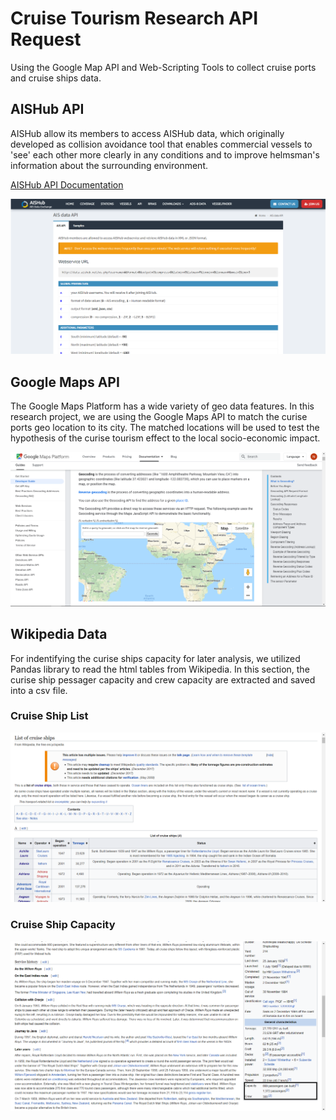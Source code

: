 # Cruise Tourism Research API Request
Using the Google Map API and Web-Scripting Tools to collect cruise ports and cruise ships data.

## AISHub API 
AISHub allow its members to access AISHub data, which originally developed as collision avoidance tool that enables commercial vessels to 'see' each other more clearly in any conditions and to improve helmsman's information about the surrounding environment.  

[AISHub API Documentation](https://www.aishub.net/api)

![AISHub](images/AISHub.png)

## Google Maps API
The Google Maps Platform has a wide variety of geo data features.  In this research project, we are using the Google Maps API to match the curise ports geo location to its city. The matched locations will be used to test the hypothesis of the curise tourism effect to the local socio-economic impact.

![GoogleMap](images/GoogleMap.png)

## Wikipedia Data
For indentifying the curise ships capacity for later analysis, we utilized Pandas library to read the html tables from Wikipedia. In this section, the curise ship pessager capacity and crew capacity are extracted and saved into a csv file.

### Cruise Ship List
![Cruise List](images/cruise_list.png)

### Cruise Ship Capacity
![Cruise_Capacity](images/cruise_capacity.png)
